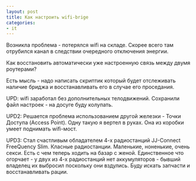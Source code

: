 ```yaml
---
layout: post
title: Как настроить wifi-brige 
categories: 
- it
---
```

Возникла проблема - потерялся wifi на складе. Скорее всего там отрубился канал в следствии очередного отключения энергии.

Как восстановить автоматически уже настроенную связь между двумя роутерами?

Есть мысль - надо написать скриптик который будет отслеживать наличие бриджа и восстанавливать его в случае его проседания.

UPD: wifi заработал без дополнительных телодвижений. Сохранили файл настроек - на досуге буду колупать.

UPD2: Решается проблема использованием другой железки - Точки Доступа (Access Point). Одну такую я вертел в руках. Она из коробки умеет поднимать wifi-мост.

UPD3: Стал счастливым обладателем 4-х радиостанций JJ-Connect FreeQuency Slim. Класные радиостанции. Маленькие, ноненькие, очень секси. Есть с чем теперь ходить на базар с женой. Единственное что огорчает - у двух из 4-х радиостанций нет аккумуляторов - бывший владелец их выбросил поскольку они вздулись. Буду искать запчасти и восстанавливать рации.